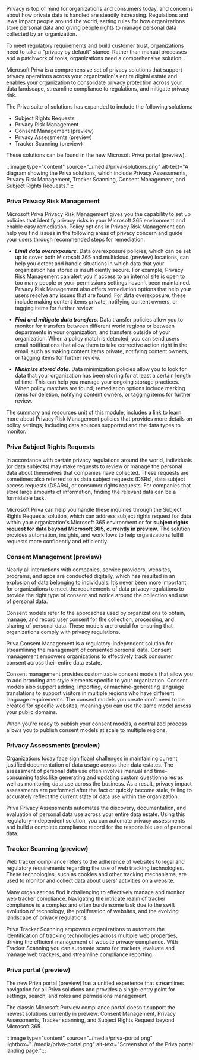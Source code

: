 
Privacy is top of mind for organizations and consumers today, and concerns about how private data is handled are steadily increasing. Regulations and laws impact people around the world, setting rules for how organizations store personal data and giving people rights to manage personal data collected by an organization.

To meet regulatory requirements and build customer trust, organizations need to take a "privacy by default" stance. Rather than manual processes and a patchwork of tools, organizations need a comprehensive solution.

Microsoft Priva is a comprehensive set of privacy solutions that support privacy operations across your organization's entire digital estate and enables your organization to consolidate privacy protection across your data landscape, streamline compliance to regulations, and mitigate privacy risk.

The Priva suite of solutions has expanded to include the following solutions:

- Subject Rights Requests
- Privacy Risk Management
- Consent Management (preview)
- Privacy Assessments (preview)
- Tracker Scanning (preview)

These solutions can be found in the new Microsoft Priva portal (preview).

:::image type="content" source="../media/priva-solutions.png" alt-text="A diagram showing the Priva solutions, which include Privacy Assessments, Privacy Risk Management, Tracker Scanning, Consent Management, and Subject Rights Requests.":::

### Priva Privacy Risk Management

Microsoft Priva Privacy Risk Management gives you the capability to set up policies that identify privacy risks in your Microsoft 365 environment and enable easy remediation. Policy options in Privacy Risk Management can help you find issues in the following areas of privacy concern and guide your users through recommended steps for remediation.

- ***Limit data overexposure***. Data overexposure policies, which can be set up to cover both Microsoft 365 and multicloud (preview) locations, can help you detect and handle situations in which data that your organization has stored is insufficiently secure. For example, Privacy Risk Management can alert you if access to an internal site is open to too many people or your permissions settings haven't been maintained. Privacy Risk Management also offers remediation options that help your users resolve any issues that are found. For data overexposure, these include making content items private, notifying content owners, or tagging items for further review.

- ***Find and mitigate data transfers***. Data transfer policies allow you to monitor for transfers between different world regions or between departments in your organization, and transfers outside of your organization. When a policy match is detected, you can send users email notifications that allow them to take corrective action right in the email, such as making content items private, notifying content owners, or tagging items for further review.

- ***Minimize stored data***. Data minimization policies allow you to look for data that your organization has been storing for at least a certain length of time. This can help you manage your ongoing storage practices. When policy matches are found, remediation options include marking items for deletion, notifying content owners, or tagging items for further review.

The summary and resources unit of this module, includes a link to learn more about Privacy Risk Management policies that provides more details on policy settings, including data sources supported and the data types to monitor.

### Priva Subject Rights Requests

In accordance with certain privacy regulations around the world, individuals (or data subjects) may make requests to review or manage the personal data about themselves that companies have collected. These requests are sometimes also referred to as data subject requests (DSRs), data subject access requests (DSARs), or consumer rights requests. For companies that store large amounts of information, finding the relevant data can be a formidable task.

Microsoft Priva can help you handle these inquiries through the Subject Rights Requests solution, which can address subject rights request for data within your organization's Microsoft 365 environment or for **subject rights request for data beyond Microsoft 365, currently in preview**. The solution provides automation, insights, and workflows to help organizations fulfill requests more confidently and efficiently.

### Consent Management (preview)

Nearly all interactions with companies, service providers, websites, programs, and apps are conducted digitally, which has resulted in an explosion of data belonging to individuals. It’s never been more important for organizations to meet the requirements of data privacy regulations to provide the right type of consent and notice around the collection and use of personal data.

Consent models refer to the approaches used by organizations to obtain, manage, and record user consent for the collection, processing, and sharing of personal data. These models are crucial for ensuring that organizations comply with privacy regulations.

Priva Consent Management is a regulatory-independent solution for streamlining the management of consented personal data. Consent management empowers organizations to effectively track consumer consent across their entire data estate.

Consent management provides customizable consent models that allow you to add branding and style elements specific to your organization. Consent models also support adding, importing, or machine-generating language translations to support visitors in multiple regions who have different language requirements. The consent models you create don’t need to be created for specific websites, meaning you can use the same model across your public domains.

When you’re ready to publish your consent models, a centralized process allows you to publish consent models at scale to multiple regions.

### Privacy Assessments (preview)

Organizations today face significant challenges in maintaining current justified documentation of data usage across their data estates. The assessment of personal data use often involves manual and time-consuming tasks like generating and updating custom questionnaires as well as monitoring data use across the business. As a result, privacy impact assessments are performed after the fact or quickly become stale, failing to accurately reflect the current state of data use within the organization.

Priva Privacy Assessments automates the discovery, documentation, and evaluation of personal data use across your entire data estate. Using this regulatory-independent solution, you can automate privacy assessments and build a complete compliance record for the responsible use of personal data.

### Tracker Scanning (preview)

Web tracker compliance refers to the adherence of websites to legal and regulatory requirements regarding the use of web tracking technologies. These technologies, such as cookies and other tracking mechanisms, are used to monitor and collect data about users' activities on a website.

Many organizations find it challenging to effectively manage and monitor web tracker compliance. Navigating the intricate realm of tracker compliance is a complex and often burdensome task due to the swift evolution of technology, the proliferation of websites, and the evolving landscape of privacy regulations.

Priva Tracker Scanning empowers organizations to automate the identification of tracking technologies across multiple web properties, driving the efficient management of website privacy compliance. With Tracker Scanning you can automate scans for trackers, evaluate and manage web trackers, and streamline compliance reporting.

### Priva portal (preview)

The new Priva portal (preview) has a unified experience that streamlines navigation for all Priva solutions and provides a single-entry point for settings, search, and roles and permissions management.

The classic Microsoft Purview compliance portal doesn't support the newest solutions currently in preview: Consent Management, Privacy Assessments, Tracker scanning, and Subject Rights Request beyond Microsoft 365.

:::image type="content" source="../media/priva-portal.png" lightbox="../media/priva-portal.png" alt-text="Screenshot of the Priva portal landing page.":::
